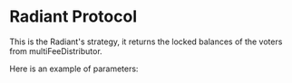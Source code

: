 # Radiant Protocol

This is the Radiant's strategy, it returns the locked balances of the voters from multiFeeDistributor.

Here is an example of parameters:
